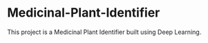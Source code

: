 # Medicinal-Plant-Identifier
This project is a Medicinal Plant Identifier built using Deep Learning.
